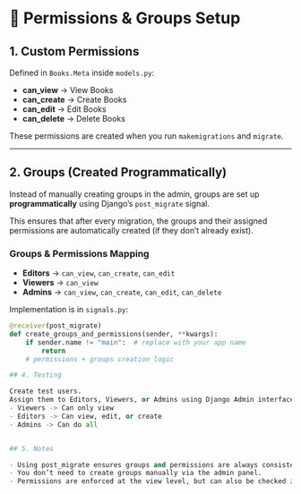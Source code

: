# 📖 Permissions & Groups Setup

## 1. Custom Permissions

Defined in `Books.Meta` inside `models.py`:

- **can_view** → View Books  
- **can_create** → Create Books  
- **can_edit** → Edit Books  
- **can_delete** → Delete Books  

These permissions are created when you run `makemigrations` and `migrate`.

---

## 2. Groups (Created Programmatically)

Instead of manually creating groups in the admin, groups are set up **programmatically** using Django’s `post_migrate` signal.  

This ensures that after every migration, the groups and their assigned permissions are automatically created (if they don’t already exist).  

### Groups & Permissions Mapping

- **Editors** → `can_view`, `can_create`, `can_edit`  
- **Viewers** → `can_view`  
- **Admins** → `can_view`, `can_create`, `can_edit`, `can_delete`  

Implementation is in `signals.py`:

```python
@receiver(post_migrate)
def create_groups_and_permissions(sender, **kwargs):
    if sender.name != "main":  # replace with your app name
        return
    # permissions + groups creation logic

## 4. Testing

Create test users.
Assign them to Editors, Viewers, or Admins using Django Admin interface and verify their access rights by logging in as those users.
- Viewers -> Can only view
- Editors -> Can view, edit, or create
- Admins -> Can do all


## 5. Notes

- Using post_migrate ensures groups and permissions are always consistent across environments.
- You don’t need to create groups manually via the admin panel.
- Permissions are enforced at the view level, but can also be checked in templates or serializers if needed.